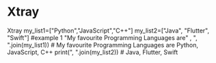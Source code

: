 # Xtray
Xtray
my_list1=["Python","JavaScript","C++"]
my_list2=["Java", "Flutter", "Swift"]
#example 1
"My favourite Programming Languages are" , ", ".join(my_list1)) # My favourite Programming Languages are Python, JavaScript, C++
print(", ".join(my_list2))  # Java, Flutter, Swift
